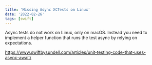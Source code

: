 ```yaml
---
title: 'Missing Async XCTests on Linux'
date: '2022-02-26'
tags: [swift]
---
```


Async tests do not work on Linux, only on macOS. Instead you need to implement a helper function that runs the test async by relying on expectations.

https://www.swiftbysundell.com/articles/unit-testing-code-that-uses-async-await/

